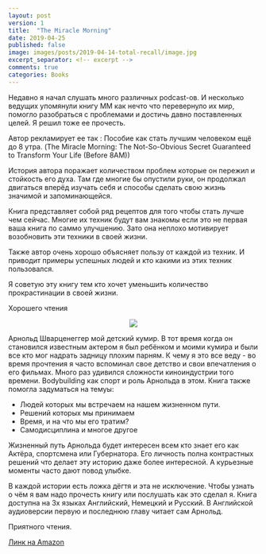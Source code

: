 ```yaml
---
layout: post
version: 1
title:  "The Miracle Morning"
date: 2019-04-25
published: false
image: images/posts/2019-04-14-total-recall/image.jpg
excerpt_separator: <!-- excerpt -->
comments: true
categories: Books
---
```


Недавно я начал слушать много различных podcast-ов. И несколько ведущих упомянули книгу ММ как нечто что перевернуло их мир, помогло разобраться с проблемами и достичь давно поставленных целей. 
Я решил тоже ее прочесть.
<!-- excerpt -->

Автор рекламирует ее так : Пособие как стать лучшим человеком ещё до 8 утра. 
(The Miracle Morning: The Not-So-Obvious Secret Guaranteed to Transform Your Life (Before 8AM))

История автора поражает количеством проблем которые он пережил и стойкость его духа. Там где многие бы опустили руки, он продолжал двигаться вперёд изучать себя и способы сделать свою жизнь значимой и запоминающейся.

Книга представляет собой ряд рецептов для того чтобы стать лучше чем сейчас.  Многие их техник будут вам знакомы если это не первая ваша книга по саммо улучшению. Зато  она неплохо мотивирует возобновить эти техники в своей жизни. 

Также автор очень хорошо объясняет пользу от каждой из техник. И приводит примеры успешных людей и кто какими из этих техник пользовался. 

 Я советую эту книгу тем кто хочет уменьшить количество прокрастинации в своей жизни. 

Хорошего чтения 
<div style="text-align: center;">
<a target="_blank"  href="https://www.amazon.ca/gp/product/1451662440/ref=as_li_tl?ie=UTF8&camp=15121&creative=330641&creativeASIN=1451662440&linkCode=as2&tag=dlink01-20&linkId=fc18b13e66fd22d4ecbe5ad4c5c8d73c"><img border="0" src="//ws-na.amazon-adsystem.com/widgets/q?_encoding=UTF8&MarketPlace=CA&ASIN=1451662440&ServiceVersion=20070822&ID=AsinImage&WS=1&Format=_SL250_&tag=dlink01-20" ></a><img src="//ir-ca.amazon-adsystem.com/e/ir?t=dlink01-20&l=am2&o=15&a=1451662440" width="1" height="1" border="0" alt="" style="border:none !important; margin:0px !important;" />
</div>

Арнольд Шварценеггер мой детский кумир. В тот время когда он становился известным актером я был ребёнком и моими кумира и были все кто мог надрать задницу плохим парням. К чему я это все веду - во время прочтения я часто вспоминал свое детство и свои впечатления о его фильмах. Много раз удивился сложности киноиндустрии того времени.
Bodybuilding как спорт и роль Арнольда в этом.  Книга также помогла задуматься на темуы:
 - Людей которых мы встречаем на нашем жизненном пути. 
 - Решений которых мы принимаем 
 - Время, и на что мы его тратим? 
 - Самодисциплина 
и многое другое 

Жизненный путь Арнольда будет интересен всем кто знает его как Актёра, спортсмена или Губернатора. 
Его личность полна контрастных решений что делает эту историю даже более интересной. А курьезные моменты часто дают повод улыбке. 

В каждой истории есть ложка дёгтя и эта не исключение. Чтобы узнать о чём я вам надо прочесть книгу или послушать как это сделал я. Книга доступна на 3х языках Английский, Немецкий и Русский. В Английской аудиоверсии первую и последнюю главу читает сам Арнольд. 

Приятного чтения.

[Линк на Amazon](https://www.amazon.ca/gp/product/1451662440/ref=as_li_tl?ie=UTF8&camp=15121&creative=330641&creativeASIN=1451662440&linkCode=as2&tag=dlink01-20&linkId=c4d72ba8dd3b82a12b2bb71567ccc8a6)

